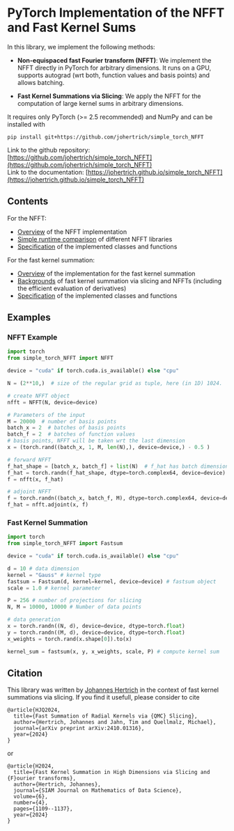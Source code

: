 # PyTorch Implementation of the NFFT and Fast Kernel Sums

In this library, we implement the following methods:

- **Non-equispaced fast Fourier transform (NFFT)**: We implement the NFFT directly in PyTorch for arbitrary dimensions. It runs on a GPU, supports autograd (wrt both, function values and basis points)
and allows batching. 

- **Fast Kernel Summations via Slicing**: We apply the NFFT for the computation of large kernel sums in arbitrary dimensions.

It requires only PyTorch (>= 2.5 recommended) and NumPy and can be installed with
```
pip install git+https://github.com/johertrich/simple_torch_NFFT
```

Link to the github repository: [https://github.com/johertrich/simple_torch_NFFT](https://github.com/johertrich/simple_torch_NFFT)  
Link to the documentation: [https://johertrich.github.io/simple_torch_NFFT](https://johertrich.github.io/simple_torch_NFFT)

## Contents

For the NFFT:

- [Overview](docs/NFFT/overview.md) of the NFFT implementation
- [Simple runtime comparison](docs/NFFT/runtime.md) of different NFFT libraries
- [Specification](docs/NFFT/specification.md) of the implemented classes and functions

For the fast kernel summation:

- [Overview](docs/KernelSummation/overview.md) of the implementation for the fast kernel summation
- [Backgrounds](docs/KernelSummation/background.md) of fast kernel summation via slicing and NFFTs (including the efficient evaluation of derivatives)
- [Specification](docs/KernelSummation/specification.md) of the implemented classes and functions 


## Examples

### NFFT Example

```python
import torch
from simple_torch_NFFT import NFFT

device = "cuda" if torch.cuda.is_available() else "cpu"

N = (2**10,)  # size of the regular grid as tuple, here (in 1D) 1024.

# create NFFT object
nfft = NFFT(N, device=device)

# Parameters of the input
M = 20000  # number of basis points
batch_x = 2  # batches of basis points
batch_f = 2  # batches of function values
# basis points, NFFT will be taken wrt the last dimension
x = (torch.rand((batch_x, 1, M, len(N),), device=device,) - 0.5 )

# forward NFFT
f_hat_shape = [batch_x, batch_f] + list(N)  # f_hat has batch dimensions + grid dimensions
f_hat = torch.randn(f_hat_shape, dtype=torch.complex64, device=device)  # Fourier coefficients
f = nfft(x, f_hat)

# adjoint NFFT
f = torch.randn((batch_x, batch_f, M), dtype=torch.complex64, device=device)  # function values
f_hat = nfft.adjoint(x, f)
```

### Fast Kernel Summation

```python
import torch
from simple_torch_NFFT import Fastsum

device = "cuda" if torch.cuda.is_available() else "cpu"

d = 10 # data dimension
kernel = "Gauss" # kernel type
fastsum = Fastsum(d, kernel=kernel, device=device) # fastsum object
scale = 1.0 # kernel parameter

P = 256 # number of projections for slicing
N, M = 10000, 10000 # Number of data points

# data generation
x = torch.randn((N, d), device=device, dtype=torch.float)
y = torch.randn((M, d), device=device, dtype=torch.float)
x_weights = torch.rand(x.shape[0]).to(x)

kernel_sum = fastsum(x, y, x_weights, scale, P) # compute kernel sum
```

## Citation

This library was written by [Johannes Hertrich](https://johertrich.github.io) in the context of fast kernel summations via slicing.
If you find it usefull, please consider to cite

```
@article{HJQ2024,
  title={Fast Summation of Radial Kernels via {QMC} Slicing},
  author={Hertrich, Johannes and Jahn, Tim and Quellmalz, Michael},
  journal={arXiv preprint arXiv:2410.01316},
  year={2024}
}
```

or

```
@article{H2024,
  title={Fast Kernel Summation in High Dimensions via Slicing and {F}ourier transforms},
  author={Hertrich, Johannes},
  journal={SIAM Journal on Mathematics of Data Science},
  volume={6},
  number={4},
  pages={1109--1137},
  year={2024}
}
```

